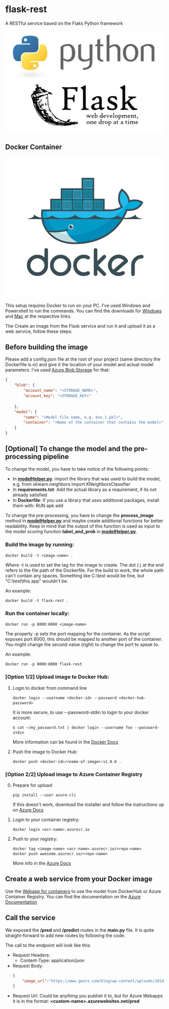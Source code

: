 # flask-rest
A RESTful service based on the Flaks Python framework

<a href="http://flask.pocoo.org/"><img src="images/flask-python.jpg" width=600 style="margin: auto; display: block;"/></a>

## Docker Container 

<a href="https://www.docker.com/what-docker"><img src="images/docker.png" width=600 style="margin: auto; display: block;" /></a>

This setup requires Docker to run on your PC. I've used Windows and Powershell to run the commands. You can find the downloads for [Windows](https://www.docker.com/docker-windows) and [Mac](https://www.docker.com/docker-mac) at the respective links. 

The Create an image from the Flask service and run it and upload it as a web service, follow these steps:

## Before building the image

Please add a config.json file at the root of your project (same directory the Dockerfile is in) and give it the location of your model and actual model parameters. I've used [Azure Blob Storage](https://docs.microsoft.com/en-us/azure/storage/blobs/storage-blobs-introduction) for that:

```json
{
    "blob": {
        "account_name": "<STORAGE_NAME>",
        "account_key": "<STORAGE_KEY>"
        
    },
    "model": {
        "name": "<Model file name, e.g. knn_1.pkl>",
        "container": "<Name of the container that contains the model>"
    } 
}
```

## [Optional] To change the model and the pre-processing pipeline 

To change the model, you have to take notice of the following points:
- In [**modelHelper.py**](https://github.com/starlord-daniel/flask-rest/blob/ml-endpoint/api/modelHelper.py): import the library that was used to build the model, e.g. from sklearn.neighbors import KNeighborsClassifier
- In **requirements.txt**: Add the actual library as a requirement, if its not already satisfied
- In **Dockerfile**: If you use a library that uses additional packages, install them with: RUN apk add <package>

To change the pre-processing, you have to change the **process_image** method in [**modelHelper.py**](https://github.com/starlord-daniel/flask-rest/blob/ml-endpoint/api/modelHelper.py) and maybe create additional functions for better readability. Keep in mind that the output of this function is used as input to the model scoring function **label_and_prob** in [**modelHelper.py**](https://github.com/starlord-daniel/flask-rest/blob/ml-endpoint/api/modelHelper.py).

### Build the image by running:
```docker
docker build -t <image-name> .
```

Where -t is used to set the tag for the image to create. The dot (.) at the end refers to the file path of the Dockerfile. For the build to work, the whole path can't contain any spaces. Something like C:\test would be fine, but "C:\test\this app" wouldn't be.

An example: 

```docker
docker build -t flask-rest .
```

### Run the container locally:
```docker
docker run -p 8000:8000 <image-name>
```

The property -p sets the port mapping for the container. As the script exposes port 8000, this should be mapped to another port of the container. You might change the second value (right) to change the port to speak to. 

An example: 

```docker
docker run -p 8000:8000 flask-rest
```

### **[Option 1/2]** Upload image to Docker Hub:

1. Login to docker from command line

    ```docker
    docker login --username <docker-id> --password <docker-hub-password>
    ```

    It is more secure, to use --password-stdin to login to your docker account:

    ```docker
    $ cat ~/my_password.txt | docker login --username foo --password-stdin
    ```

    More information can be found in the [Docker Docs](https://docs.docker.com/engine/reference/commandline/login/#parent-command)

2. Push the image to Docker Hub:
    ```docker
    docker push <docker-id>/<name-of-image>:v1.0.0 .
    ```

### **[Option 2/2]** Upload image to Azure Container Registry

0. Prepare for upload:

    ```shell
    pip install --user azure-cli
    ```
    
    If this doesn't work, download the installer and follow the instructions up on [Azure Docs](https://docs.microsoft.com/en-us/cli/azure/install-azure-cli?view=azure-cli-latest)

1. Login to your container registry:

    ```docker 
    docker login <acr-name>.azurecr.io 
    ```

2. Push to your registry:

    ```docker 
    docker tag <image-name> <acr-name>.azurecr.io/<repo-name>
    docker push awesome.azurecr.io/<repo-name>
    ```

    More info in the [Azure Docs](https://docs.microsoft.com/en-us/azure/container-registry/container-registry-get-started-docker-cli)

## Create a web service from your Docker image

Use the [Webapp for containers](https://azure.microsoft.com/en-us/services/app-service/containers/) to use the model from DockerHub or Azure Container Registry. You can find the documentation on the [Azure Documentation](https://docs.microsoft.com/en-us/azure/app-service/containers/) 

## Call the service

We exposed the **/pred** and **/predict** routes in the **main.py** file. It is quite straight-forward to add new routes by following the code. 

The call to the endpoint will look like this:

- Request Headers:
    - Content-Type: application/json
- Request Body: 
    ```json
    {
        "image_url":"https://www.gearx.com/blog/wp-content/uploads/2014/10/microlight_jacket_cayenne.jpg"
    }
    ```
- Request Url: Could be anything you publish it to, but for Azure Webapps it is in the format: **\<custom-name\>.azurewebsites.net/pred**

